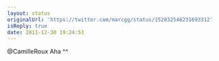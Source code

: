 ```yaml
---
layout: status
originalUrl: 'https://twitter.com/marcgg/status/152832546231693312'
isReply: true
date: 2011-12-30 19:24:53
---
```


@CamilleRoux Aha ^^
